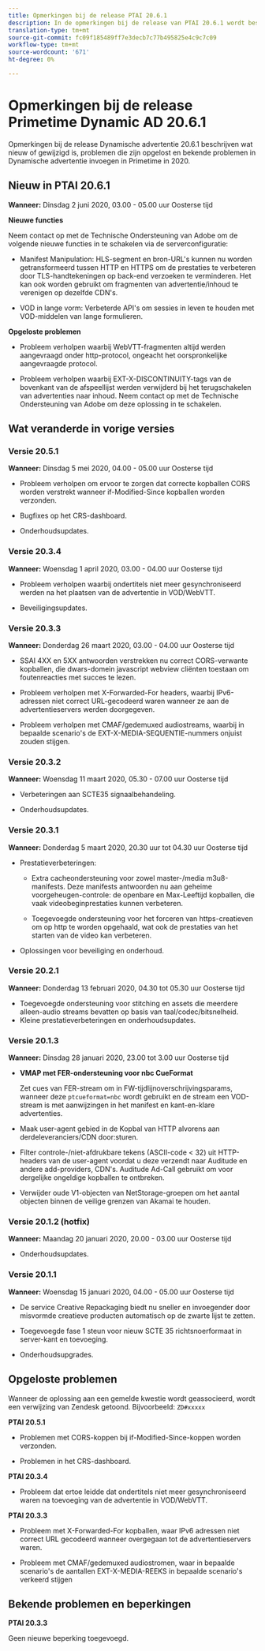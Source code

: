 ```yaml
---
title: Opmerkingen bij de release PTAI 20.6.1
description: In de opmerkingen bij de release van PTAI 20.6.1 wordt beschreven wat nieuw of gewijzigd is, wat de opgeloste en bekende problemen zijn in de dynamische invoeging van Primetime in 2020.
translation-type: tm+mt
source-git-commit: fc09f185489ff7e3decb7c77b495825e4c9c7c09
workflow-type: tm+mt
source-wordcount: '671'
ht-degree: 0%

---
```



# Opmerkingen bij de release Primetime Dynamic AD 20.6.1

Opmerkingen bij de release Dynamische advertentie 20.6.1 beschrijven wat nieuw of gewijzigd is, problemen die zijn opgelost en bekende problemen in Dynamische advertentie invoegen in Primetime in 2020.

## Nieuw in PTAI 20.6.1

**Wanneer:** Dinsdag 2 juni 2020, 03.00 - 05.00 uur Oosterse tijd

**Nieuwe functies**

Neem contact op met de Technische Ondersteuning van Adobe om de volgende nieuwe functies in te schakelen via de serverconfiguratie:

* Manifest Manipulation: HLS-segment en bron-URL&#39;s kunnen nu worden getransformeerd tussen HTTP en HTTPS om de prestaties te verbeteren door TLS-handtekeningen op back-end verzoeken te verminderen. Het kan ook worden gebruikt om fragmenten van advertentie/inhoud te verenigen op dezelfde CDN&#39;s.

* VOD in lange vorm: Verbeterde API&#39;s om sessies in leven te houden met VOD-middelen van lange formulieren.

**Opgeloste problemen**

* Probleem verholpen waarbij WebVTT-fragmenten altijd werden aangevraagd onder http-protocol, ongeacht het oorspronkelijke aangevraagde protocol.

* Probleem verholpen waarbij EXT-X-DISCONTINUITY-tags van de bovenkant van de afspeellijst werden verwijderd bij het terugschakelen van advertenties naar inhoud. Neem contact op met de Technische Ondersteuning van Adobe om deze oplossing in te schakelen.

## Wat veranderde in vorige versies

### Versie 20.5.1

**Wanneer:** Dinsdag 5 mei 2020, 04.00 - 05.00 uur Oosterse tijd

* Probleem verholpen om ervoor te zorgen dat correcte kopballen CORS worden verstrekt wanneer if-Modified-Since kopballen worden verzonden.

* Bugfixes op het CRS-dashboard.

* Onderhoudsupdates.

### Versie 20.3.4

**Wanneer:** Woensdag 1 april 2020, 03.00 - 04.00 uur Oosterse tijd

* Probleem verholpen waarbij ondertitels niet meer gesynchroniseerd werden na het plaatsen van de advertentie in VOD/WebVTT.

* Beveiligingsupdates.

### Versie 20.3.3

**Wanneer:** Donderdag 26 maart 2020, 03.00 - 04.00 uur Oosterse tijd

* SSAI 4XX en 5XX antwoorden verstrekken nu correct CORS-verwante kopballen, die dwars-domein javascript webview cliënten toestaan om foutenreacties met succes te lezen.

* Probleem verholpen met X-Forwarded-For headers, waarbij IPv6-adressen niet correct URL-gecodeerd waren wanneer ze aan de advertentieservers werden doorgegeven.

* Probleem verholpen met CMAF/gedemuxed audiostreams, waarbij in bepaalde scenario&#39;s de EXT-X-MEDIA-SEQUENTIE-nummers onjuist zouden stijgen.

### Versie 20.3.2

**Wanneer:** Woensdag 11 maart 2020, 05.30 - 07.00 uur Oosterse tijd

* Verbeteringen aan SCTE35 signaalbehandeling.

* Onderhoudsupdates.

### Versie 20.3.1

**Wanneer:** Donderdag 5 maart 2020, 20.30 uur tot 04.30 uur Oosterse tijd

* Prestatieverbeteringen:

   * Extra cacheondersteuning voor zowel master-/media m3u8-manifests. Deze manifests antwoorden nu aan geheime voorgeheugen-controle: de openbare en Max-Leeftijd kopballen, die vaak videobeginprestaties kunnen verbeteren.

   * Toegevoegde ondersteuning voor het forceren van https-creatieven om op http te worden opgehaald, wat ook de prestaties van het starten van de video kan verbeteren.

* Oplossingen voor beveiliging en onderhoud.

### Versie 20.2.1

**Wanneer:** Donderdag 13 februari 2020, 04.30 tot 05.30 uur Oosterse tijd

* Toegevoegde ondersteuning voor stitching en assets die meerdere alleen-audio streams bevatten op basis van taal/codec/bitsnelheid.
* Kleine prestatieverbeteringen en onderhoudsupdates.

### Versie 20.1.3

**Wanneer:** Dinsdag 28 januari 2020, 23.00 tot 3.00 uur Oosterse tijd

* **VMAP met FER-ondersteuning voor nbc CueFormat**

   Zet cues van FER-stream om in FW-tijdlijnoverschrijvingsparams, wanneer deze `ptcueformat=nbc` wordt gebruikt en de stream een VOD-stream is met aanwijzingen in het manifest en kant-en-klare advertenties.

* Maak user-agent gebied in de Kopbal van HTTP alvorens aan derdeleveranciers/CDN door:sturen.

* Filter controle-/niet-afdrukbare tekens (ASCII-code &lt; 32) uit HTTP-headers van de user-agent voordat u deze verzendt naar Auditude en andere add-providers, CDN&#39;s. Auditude Ad-Call gebruikt om voor dergelijke ongeldige kopballen te ontbreken.

* Verwijder oude V1-objecten van NetStorage-groepen om het aantal objecten binnen de veilige grenzen van Akamai te houden.

### Versie 20.1.2 (hotfix)

**Wanneer:** Maandag 20 januari 2020, 20.00 - 03.00 uur Oosterse tijd

* Onderhoudsupdates.

### Versie 20.1.1

**Wanneer:** Woensdag 15 januari 2020, 04.00 - 05.00 uur Oosterse tijd

* De service Creative Repackaging biedt nu sneller en invoegender door misvormde creatieve producten automatisch op de zwarte lijst te zetten.

* Toegevoegde fase 1 steun voor nieuw SCTE 35 richtsnoerformaat in server-kant en toevoeging.

* Onderhoudsupgrades.

## Opgeloste problemen

Wanneer de oplossing aan een gemelde kwestie wordt geassocieerd, wordt een verwijzing van Zendesk getoond. Bijvoorbeeld: `ZD#xxxxx`

**PTAI 20.5.1**

* Problemen met CORS-koppen bij if-Modified-Since-koppen worden verzonden.

* Problemen in het CRS-dashboard.

**PTAI 20.3.4**

* Probleem dat ertoe leidde dat ondertitels niet meer gesynchroniseerd waren na toevoeging van de advertentie in VOD/WebVTT.

**PTAI 20.3.3**

* Probleem met X-Forwarded-For kopballen, waar IPv6 adressen niet correct URL gecodeerd wanneer overgegaan tot de advertentieservers waren.

* Probleem met CMAF/gedemuxed audiostromen, waar in bepaalde scenario&#39;s de aantallen EXT-X-MEDIA-REEKS in bepaalde scenario&#39;s verkeerd stijgen

## Bekende problemen en beperkingen

**PTAI 20.3.3**

Geen nieuwe beperking toegevoegd.
